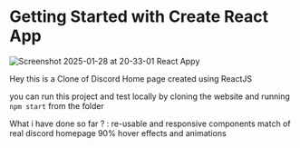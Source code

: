 # Getting Started with Create React App
![Screenshot 2025-01-28 at 20-33-01 React App](https://github.com/user-attachments/assets/15c264b3-d9c5-4ec5-8408-b22419e1f171)y

Hey this is a Clone of Discord Home page created using ReactJS 

you can run this project and test locally by cloning the website and running `npm start` from the folder 

What i have done so far ? :
  re-usable and responsive components 
  match of real discord homepage 90%
  hover effects and animations 
